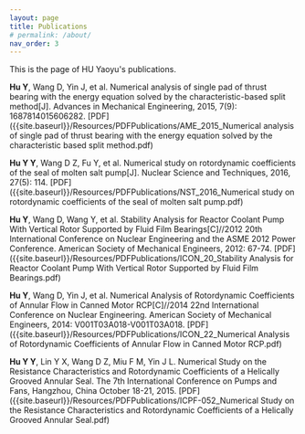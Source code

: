 ```yaml
---
layout: page
title: Publications
# permalink: /about/
nav_order: 3
---
```


This is the page of HU Yaoyu's publications.

**Hu Y**, Wang D, Yin J, et al. Numerical analysis of single pad of thrust bearing with the energy equation solved by the characteristic-based split method[J]. Advances in Mechanical Engineering, 2015, 7(9): 1687814015606282. [PDF]({{site.baseurl}}/Resources/PDFPublications/AME_2015_Numerical analysis of single pad of thrust bearing with the energy equation solved by the characteristic based split method.pdf)

**Hu Y Y**, Wang D Z, Fu Y, et al. Numerical study on rotordynamic coefficients of the seal of molten salt pump[J]. Nuclear Science and Techniques, 2016, 27(5): 114. [PDF]({{site.baseurl}}/Resources/PDFPublications/NST_2016_Numerical study on rotordynamic coefficients of the seal of molten salt pump.pdf)

**Hu Y**, Wang D, Wang Y, et al. Stability Analysis for Reactor Coolant Pump With Vertical Rotor Supported by Fluid Film Bearings[C]//2012 20th International Conference on Nuclear Engineering and the ASME 2012 Power Conference. American Society of Mechanical Engineers, 2012: 67-74. [PDF]({{site.baseurl}}/Resources/PDFPublications/ICON_20_Stability Analysis for Reactor Coolant Pump With Vertical Rotor Supported by Fluid Film Bearings.pdf)

**Hu Y**, Wang D, Yin J, et al. Numerical Analysis of Rotordynamic Coefficients of Annular Flow in Canned Motor RCP[C]//2014 22nd International Conference on Nuclear Engineering. American Society of Mechanical Engineers, 2014: V001T03A018-V001T03A018. [PDF]({{site.baseurl}}/Resources/PDFPublications/ICON_22_Numerical Analysis of Rotordynamic Coefficients of Annular Flow in Canned Motor RCP.pdf)
        
**Hu Y Y**, Lin Y X, Wang D Z, Miu F M, Yin J L. Numerical Study on the Resistance Characteristics and Rotordynamic Coefficients of a Helically Grooved Annular Seal. The 7th International Conference on Pumps and Fans, Hangzhou, China October 18-21, 2015. [PDF]({{site.baseurl}}/Resources/PDFPublications/ICPF-052_Numerical Study on the Resistance Characteristics and Rotordynamic Coefficients of a Helically Grooved Annular Seal.pdf)
